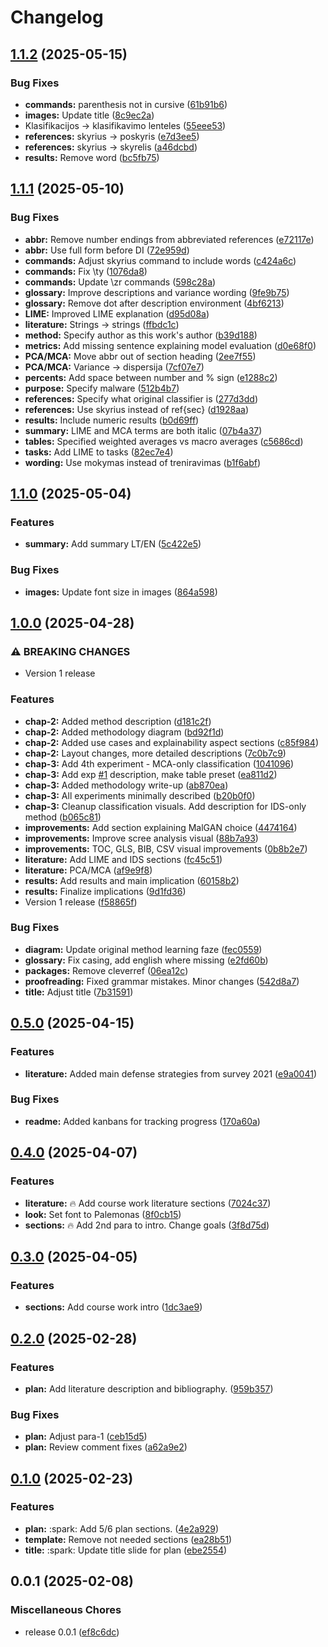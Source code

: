 # Changelog

## [1.1.2](https://github.com/onlyidev/bachelor.thesis/compare/v1.1.1...v1.1.2) (2025-05-15)


### Bug Fixes

* **commands:** parenthesis not in cursive ([61b91b6](https://github.com/onlyidev/bachelor.thesis/commit/61b91b664f165e35aaf8afd7cb6fbe32c1893f70))
* **images:** Update title ([8c9ec2a](https://github.com/onlyidev/bachelor.thesis/commit/8c9ec2a3fe9cebd9a77823ca01f4367d6b7e2338))
* Klasifikacijos -&gt; klasifikavimo lenteles ([55eee53](https://github.com/onlyidev/bachelor.thesis/commit/55eee53560c37392043f3195fe5a1d11916d51be))
* **references:** skyrius -&gt; poskyris ([e7d3ee5](https://github.com/onlyidev/bachelor.thesis/commit/e7d3ee554f661abcc5886f97250be59ce6b58cf0))
* **references:** skyrius -&gt; skyrelis ([a46dcbd](https://github.com/onlyidev/bachelor.thesis/commit/a46dcbd4523ed3884edb720ba8b8be1cb0feefe8))
* **results:** Remove word ([bc5fb75](https://github.com/onlyidev/bachelor.thesis/commit/bc5fb7563af3c4410b6e0c3a1c06c82c4489cd21))

## [1.1.1](https://github.com/onlyidev/bachelor.thesis/compare/v1.1.0...v1.1.1) (2025-05-10)


### Bug Fixes

* **abbr:** Remove number endings from abbreviated references ([e72117e](https://github.com/onlyidev/bachelor.thesis/commit/e72117e18080a5f3d6336bfd140fcf507523e7ce))
* **abbr:** Use full form before DI ([72e959d](https://github.com/onlyidev/bachelor.thesis/commit/72e959dd173396ebe7516f257de27a41fed57f55))
* **commands:** Adjust skyrius command to include words ([c424a6c](https://github.com/onlyidev/bachelor.thesis/commit/c424a6c30bb413f45d8232aa192539feb763bd69))
* **commands:** Fix \ty ([1076da8](https://github.com/onlyidev/bachelor.thesis/commit/1076da80094017329455a8bca1108871fbbd07c1))
* **commands:** Update \zr commands ([598c28a](https://github.com/onlyidev/bachelor.thesis/commit/598c28a8e97ae331fa634801e13e762f2b6691ff))
* **glossary:** Improve descriptions and variance wording ([9fe9b75](https://github.com/onlyidev/bachelor.thesis/commit/9fe9b7542ab647adea088c846bb6d1dc06cb70e6))
* **glossary:** Remove dot after description environment ([4bf6213](https://github.com/onlyidev/bachelor.thesis/commit/4bf6213ca1a1ada145a4895a823b90e02fef8ab1))
* **LIME:** Improved LIME explanation ([d95d08a](https://github.com/onlyidev/bachelor.thesis/commit/d95d08aaae0b69e5fade40e807cdcceaddbccf66))
* **literature:** Strings -&gt; strings ([ffbdc1c](https://github.com/onlyidev/bachelor.thesis/commit/ffbdc1c623fd549f4d3cf523c940bac9b6f92a88))
* **method:** Specify author as this work's author ([b39d188](https://github.com/onlyidev/bachelor.thesis/commit/b39d188367dd4f516c4f0d56f2714fb4a43d4ad3))
* **metrics:** Add missing sentence explaining model evaluation ([d0e68f0](https://github.com/onlyidev/bachelor.thesis/commit/d0e68f0ca7d0bd0d8c8bba8c94c63993e6193c6f))
* **PCA/MCA:** Move abbr out of section heading ([2ee7f55](https://github.com/onlyidev/bachelor.thesis/commit/2ee7f55f1359d714227f0e3fa6c679cd0431e057))
* **PCA/MCA:** Variance -&gt; dispersija ([7cf07e7](https://github.com/onlyidev/bachelor.thesis/commit/7cf07e7f1056e3c4bf698b825a0da0561d7bc81c))
* **percents:** Add space between number and % sign ([e1288c2](https://github.com/onlyidev/bachelor.thesis/commit/e1288c2f43776df9b7ed5f08040860bb974313b2))
* **purpose:** Specify malware ([512b4b7](https://github.com/onlyidev/bachelor.thesis/commit/512b4b7726b4b05f07b7c860a2e0445a2c8265e8))
* **references:** Specify what original classifier is ([277d3dd](https://github.com/onlyidev/bachelor.thesis/commit/277d3dd96d39b8e097ba921483163b23e9c156e7))
* **references:** Use skyrius instead of ref{sec} ([d1928aa](https://github.com/onlyidev/bachelor.thesis/commit/d1928aa85e470a0d41de8c38b1dbcfffb364e03a))
* **results:** Include numeric results ([b0d69ff](https://github.com/onlyidev/bachelor.thesis/commit/b0d69ffb307b4d8723061d28418461bf00e42685))
* **summary:** LIME and MCA terms are both italic ([07b4a37](https://github.com/onlyidev/bachelor.thesis/commit/07b4a37550a141d6d7b827a4a7cbfbfbe37cb68f))
* **tables:** Specified weighted averages vs macro averages ([c5686cd](https://github.com/onlyidev/bachelor.thesis/commit/c5686cdc9932f2c43ff91f0a736d7e285196a4ed))
* **tasks:** Add LIME to tasks ([82ec7e4](https://github.com/onlyidev/bachelor.thesis/commit/82ec7e42d33f2f92a4e91183f5c8a4e987dede99))
* **wording:** Use mokymas instead of treniravimas ([b1f6abf](https://github.com/onlyidev/bachelor.thesis/commit/b1f6abf3a71aff03378b4e86229f6295852d1471))

## [1.1.0](https://github.com/onlyidev/bachelor.thesis/compare/v1.0.0...v1.1.0) (2025-05-04)


### Features

* **summary:** Add summary LT/EN ([5c422e5](https://github.com/onlyidev/bachelor.thesis/commit/5c422e55f98d0db3c40060cff2398bbd0e2dde59))


### Bug Fixes

* **images:** Update font size in images ([864a598](https://github.com/onlyidev/bachelor.thesis/commit/864a5986e7104122c589e20574d586720d0ff01c))

## [1.0.0](https://github.com/onlyidev/bachelor.thesis/compare/v0.5.0...v1.0.0) (2025-04-28)


### ⚠ BREAKING CHANGES

* Version 1 release

### Features

* **chap-2:** Added method description ([d181c2f](https://github.com/onlyidev/bachelor.thesis/commit/d181c2fda3bb8c72c1c7d61be38eda91d2d03dd0))
* **chap-2:** Added methodology diagram ([bd92f1d](https://github.com/onlyidev/bachelor.thesis/commit/bd92f1d67365e6519b4b89b52ee07bbca2496a3f))
* **chap-2:** Added use cases and explainability aspect sections ([c85f984](https://github.com/onlyidev/bachelor.thesis/commit/c85f984387d223d6d602b4ec895f42e319b1fd9e))
* **chap-2:** Layout changes, more detailed descriptions ([7c0b7c9](https://github.com/onlyidev/bachelor.thesis/commit/7c0b7c9335fc7129d0d695b39d90e7435d3c8d2b))
* **chap-3:** Add 4th experiment - MCA-only classification ([1041096](https://github.com/onlyidev/bachelor.thesis/commit/104109631a03ccc2d6c28495d103f2f59812aa64))
* **chap-3:** Add exp [#1](https://github.com/onlyidev/bachelor.thesis/issues/1) description, make table preset ([ea811d2](https://github.com/onlyidev/bachelor.thesis/commit/ea811d22b52bcf1fb0d8e06c4c405b1f12397fc6))
* **chap-3:** Added methodology write-up ([ab870ea](https://github.com/onlyidev/bachelor.thesis/commit/ab870eac29dfb25e672fed93d23dfb975d2c49d8))
* **chap-3:** All experiments minimally described ([b20b0f0](https://github.com/onlyidev/bachelor.thesis/commit/b20b0f05d9a9e9f870127ff2ef39fd56ca87ea62))
* **chap-3:** Cleanup classification visuals. Add description for IDS-only method ([b065c81](https://github.com/onlyidev/bachelor.thesis/commit/b065c81a98ee3bbba49172bcc83244deca9a32bc))
* **improvements:** Add section explaining MalGAN choice ([4474164](https://github.com/onlyidev/bachelor.thesis/commit/447416425ef9ff95b1447142edf50baa1c739366))
* **improvements:** Improve scree analysis visual ([88b7a93](https://github.com/onlyidev/bachelor.thesis/commit/88b7a9399f435f861b92437a4da5ba3a1538dafe))
* **improvements:** TOC, GLS, BIB, CSV visual improvements ([0b8b2e7](https://github.com/onlyidev/bachelor.thesis/commit/0b8b2e751beda702e48408514217695e115a6491))
* **literature:** Add LIME and IDS sections ([fc45c51](https://github.com/onlyidev/bachelor.thesis/commit/fc45c51769adb8eccf1a2aef9a3a230312eb5a19))
* **literature:** PCA/MCA ([af9e9f8](https://github.com/onlyidev/bachelor.thesis/commit/af9e9f83d56db7362eba5ff0245d165ff4ad34d1))
* **results:** Add results and main implication ([60158b2](https://github.com/onlyidev/bachelor.thesis/commit/60158b27feb4b77728bd4f014ec73431ed9e9e83))
* **results:** Finalize implications ([9d1fd36](https://github.com/onlyidev/bachelor.thesis/commit/9d1fd368500af44a2d9470724904a3064ee52872))
* Version 1 release ([f58865f](https://github.com/onlyidev/bachelor.thesis/commit/f58865f914d25577ce2b76f14b1213963eb72f4d))


### Bug Fixes

* **diagram:** Update original method learning faze ([fec0559](https://github.com/onlyidev/bachelor.thesis/commit/fec05591e480587a0f7db650753e0da8bdd7a23b))
* **glossary:** Fix casing, add english where missing ([e2fd60b](https://github.com/onlyidev/bachelor.thesis/commit/e2fd60ba862604055fcc0eec5ed56e7c3c326472))
* **packages:** Remove cleverref ([06ea12c](https://github.com/onlyidev/bachelor.thesis/commit/06ea12c888b892901c2b66576f9e32318d0ca89c))
* **proofreading:** Fixed grammar mistakes. Minor changes ([542d8a7](https://github.com/onlyidev/bachelor.thesis/commit/542d8a7dc33d9c783ab085ac5f989b7c0ff3bc0d))
* **title:** Adjust title ([7b31591](https://github.com/onlyidev/bachelor.thesis/commit/7b31591baf71af3b3be646d472b68206766d75b0))

## [0.5.0](https://github.com/onlyidev/bachelor.thesis/compare/v0.4.0...v0.5.0) (2025-04-15)


### Features

* **literature:** Added main defense strategies from survey 2021 ([e9a0041](https://github.com/onlyidev/bachelor.thesis/commit/e9a004165cd12527aac78965d1b1759f63d51594))


### Bug Fixes

* **readme:** Added kanbans for tracking progress ([170a60a](https://github.com/onlyidev/bachelor.thesis/commit/170a60a7625f8d3acd3d05e83643fe4df982de65))

## [0.4.0](https://github.com/onlyidev/bachelor.thesis/compare/v0.3.0...v0.4.0) (2025-04-07)


### Features

* **literature:** :fire: Add course work literature sections ([7024c37](https://github.com/onlyidev/bachelor.thesis/commit/7024c37400ee13645eceb65f3f55d756a2aa8669))
* **look:** Set font to Palemonas ([8f0cb15](https://github.com/onlyidev/bachelor.thesis/commit/8f0cb15f2fcdd78576a2cca9e9c2037722037255))
* **sections:** :fire: Add 2nd para to intro. Change goals ([3f8d75d](https://github.com/onlyidev/bachelor.thesis/commit/3f8d75db6150bdcae0b6b64fb9929e667a41b463))

## [0.3.0](https://github.com/onlyidev/bachelor.thesis/compare/v0.2.0...v0.3.0) (2025-04-05)


### Features

* **sections:** Add course work intro ([1dc3ae9](https://github.com/onlyidev/bachelor.thesis/commit/1dc3ae95de96b990c009216397d79ea815a822b1))

## [0.2.0](https://github.com/onlyidev/bachelor.thesis/compare/v0.1.0...v0.2.0) (2025-02-28)


### Features

* **plan:** Add literature description and bibliography. ([959b357](https://github.com/onlyidev/bachelor.thesis/commit/959b357b1db5882a72222091a0e9117d2fbf5048))


### Bug Fixes

* **plan:** Adjust para-1 ([ceb15d5](https://github.com/onlyidev/bachelor.thesis/commit/ceb15d5292003bc71e7cdddc3925792cfe926565))
* **plan:** Review comment fixes ([a62a9e2](https://github.com/onlyidev/bachelor.thesis/commit/a62a9e2e37142ad8c9c010e1a9695694a2e2a621))

## [0.1.0](https://github.com/onlyidev/bachelor.thesis/compare/v0.0.1...v0.1.0) (2025-02-23)


### Features

* **plan:** :spark: Add 5/6 plan sections. ([4e2a929](https://github.com/onlyidev/bachelor.thesis/commit/4e2a9295fbd50378f8a9dc32b329dbdf6f3494bb))
* **template:** Remove not needed sections ([ea28b51](https://github.com/onlyidev/bachelor.thesis/commit/ea28b514537943449829848308a46594100c2a61))
* **title:** :spark: Update title slide for plan ([ebe2554](https://github.com/onlyidev/bachelor.thesis/commit/ebe2554cd23136f118c07479f713bc2d23c143df))

## 0.0.1 (2025-02-08)


### Miscellaneous Chores

* release 0.0.1 ([ef8c6dc](https://github.com/onlyidev/bachelor.thesis/commit/ef8c6dcd3d558493c960eba6efb252b9f1a9670e))
